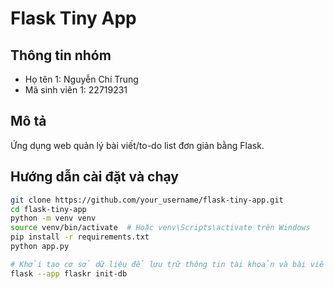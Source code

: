 # Flask Tiny App

## Thông tin nhóm
- Họ tên 1: Nguyễn Chí Trung
- Mã sinh viên 1: 22719231


## Mô tả
Ứng dụng web quản lý bài viết/to-do list đơn giản bằng Flask.

## Hướng dẫn cài đặt và chạy
```bash
git clone https://github.com/your_username/flask-tiny-app.git
cd flask-tiny-app
python -m venv venv
source venv/bin/activate  # Hoặc venv\Scripts\activate trên Windows
pip install -r requirements.txt
python app.py

# Khởi tạo cơ sở dữ liệu để lưu trữ thông tin tài khoản và bài viết
flask --app flaskr init-db

